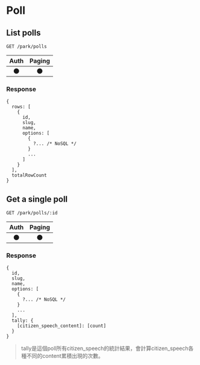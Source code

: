 # Poll

## List polls
```
GET /park/polls
```

| Auth | Paging |
| :---: | :---: |
| 🌑 | 🌑 |

### Response
```
{
  rows: [
    {
      id,
      slug,
      name,
      options: [
        {
          ?... /* NoSQL */
        }
        ...
      ]
    }
  ],
  totalRowCount
}
```

## Get a single poll
```
GET /park/polls/:id
```

| Auth | Paging |
| :---: | :---: |
| 🌑 | 🌑 |

### Response
```
{
  id,
  slug,
  name,
  options: [
    {
      ?... /* NoSQL */
    }
    ...
  ],
  tally: {
    [citizen_speech_content]: [count]
  }
}
```
> tally是這個poll所有citizen_speech的統計結果，會計算citizen_speech各種不同的content累積出現的次數。
